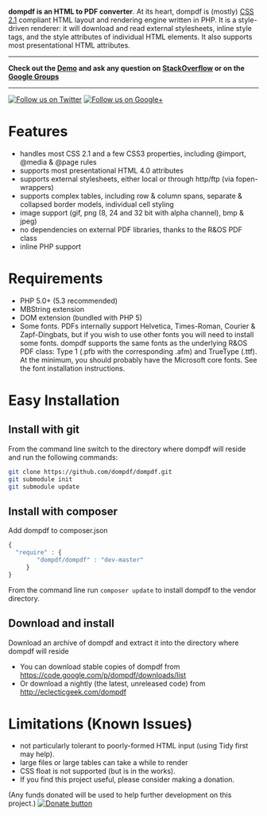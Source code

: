 **dompdf is an HTML to PDF converter**. At its heart, dompdf is (mostly)
[CSS 2.1](http://www.w3.org/TR/CSS2/) compliant HTML
layout and rendering engine written in PHP. It is a style-driven renderer: it will
download and read external stylesheets, inline style tags, and the style attributes
of individual HTML elements. It also supports most presentational HTML attributes.

----

**Check out the [Demo](http://pxd.me/dompdf/www/examples.php) and ask any question on
[StackOverflow](http://stackoverflow.com/questions/tagged/dompdf) or on the
[Google Groups](http://groups.google.com/group/dompdf)**

----

[![Follow us on Twitter](http://twitter-badges.s3.amazonaws.com/twitter-a.png)](http://www.twitter.com/dompdf)
[![Follow us on Google+](https://ssl.gstatic.com/images/icons/gplus-32.png)](https://plus.google.com/108710008521858993320?prsrc=3)

Features
========
 * handles most CSS 2.1 and a few CSS3 properties, including @import, @media & @page rules
 * supports most presentational HTML 4.0 attributes
 * supports external stylesheets, either local or through http/ftp (via fopen-wrappers)
 * supports complex tables, including row & column spans, separate & collapsed border models, individual cell styling
 * image support (gif, png (8, 24 and 32 bit with alpha channel), bmp & jpeg)
 * no dependencies on external PDF libraries, thanks to the R&OS PDF class
 * inline PHP support

Requirements
============
 * PHP 5.0+ (5.3 recommended)
 * MBString extension
 * DOM extension (bundled with PHP 5)
 * Some fonts. PDFs internally support Helvetica, Times-Roman, Courier & Zapf-Dingbats, but if you wish to use other fonts you will need to install some fonts. dompdf supports the same fonts as the underlying R&OS PDF class: Type 1 (.pfb with the corresponding .afm) and TrueType (.ttf). At the minimum, you should probably have the Microsoft core fonts. See the font installation instructions.

Easy Installation
============
Install with git
---
From the command line switch to the directory where dompdf will reside and run the following commands:
```sh
git clone https://github.com/dompdf/dompdf.git
git submodule init
git submodule update
```

Install with composer
---
Add dompdf to composer.json
```js
{
  "require" : {
		"dompdf/dompdf" : "dev-master"
	 }
}
```
From the command line run `composer update` to install dompdf to the vendor directory.

Download and install
---
Download an archive of dompdf and extract it into the directory where dompdf will reside
* You can download stable copies of dompdf from https://code.google.com/p/dompdf/downloads/list
* Or download a nightly (the latest, unreleased code) from http://eclecticgeek.com/dompdf

Limitations (Known Issues)
==========================
 * not particularly tolerant to poorly-formed HTML input (using Tidy first may help).
 * large files or large tables can take a while to render
 * CSS float is not supported (but is in the works).
 * If you find this project useful, please consider making a donation.

(Any funds donated will be used to help further development on this project.)
[![Donate button](https://www.paypal.com/en_US/i/btn/btn_donate_SM.gif)](http://goo.gl/DSvWf)
